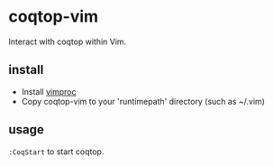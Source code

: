 # coqtop-vim
Interact with coqtop within Vim.

## install
- Install [vimproc](https://github.com/Shougo/vimproc)
- Copy coqtop-vim to your 'runtimepath' directory (such as ~/.vim)

## usage
`:CoqStart` to start coqtop.

